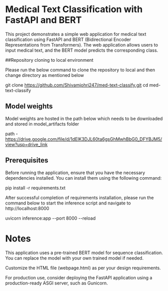 # Medical Text Classification with FastAPI and BERT

This project demonstrates a simple web application for medical text classification using FastAPI and BERT (Bidirectional Encoder Representations from Transformers). The web application allows users to input medical text, and the BERT model predicts the corresponding class.

##Repository cloning to local environment

Please run the below command to clone the repository to local and then change directory as mentioned below

git clone https://github.com/Shivamjohri247/med-text-classify.git
cd med-text-classify

## Model weights

Model weights are hosted in the path below which needs to be downloaded and stored in model_artifacts folder

path - https://drive.google.com/file/d/1dElK3DJL60ta6gsGhMwhBbG0_DFYBJM5/view?usp=drive_link

## Prerequisites

Before running the application, ensure that you have the necessary dependencies installed. You can install them using the following command:

pip install -r requirements.txt

After successful completion of requirements installation, please run the command below to start the inference script and navigate to http://localhost:8000

uvicorn inference:app --port 8000 --reload



# Notes

This application uses a pre-trained BERT model for sequence classification. You can replace the model with your own trained model if needed.

Customize the HTML file (webpage.html) as per your design requirements.

For production use, consider deploying the FastAPI application using a production-ready ASGI server, such as Gunicorn.

